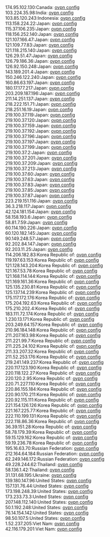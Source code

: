 174.95.102.130:Canada: [ovpn config](vpn/174_95_102_130.ovpn)  
103.224.35.98:India: [ovpn config](vpn/103_224_35_98.ovpn)  
103.85.120.243:Indonesia: [ovpn config](vpn/103_85_120_243.ovpn)  
113.158.224.22:Japan: [ovpn config](vpn/113_158_224_22.ovpn)  
115.37.106.235:Japan: [ovpn config](vpn/115_37_106_235.ovpn)  
118.156.252.140:Japan: [ovpn config](vpn/118_156_252_140.ovpn)  
121.107.166.47:Japan: [ovpn config](vpn/121_107_166_47.ovpn)  
121.109.77.83:Japan: [ovpn config](vpn/121_109_77_83.ovpn)  
121.118.215.140:Japan: [ovpn config](vpn/121_118_215_140.ovpn)  
126.29.51.47:Japan: [ovpn config](vpn/126_29_51_47.ovpn)  
126.79.186.36:Japan: [ovpn config](vpn/126_79_186_36.ovpn)  
126.92.150.248:Japan: [ovpn config](vpn/126_92_150_248.ovpn)  
143.189.201.4:Japan: [ovpn config](vpn/143_189_201_4.ovpn)  
150.246.122.240:Japan: [ovpn config](vpn/150_246_122_240.ovpn)  
160.86.63.197:Japan: [ovpn config](vpn/160_86_63_197.ovpn)  
180.17.177.217:Japan: [ovpn config](vpn/180_17_177_217.ovpn)  
203.209.187.196:Japan: [ovpn config](vpn/203_209_187_196.ovpn)  
211.14.251.137:Japan: [ovpn config](vpn/211_14_251_137.ovpn)  
218.222.151.71:Japan: [ovpn config](vpn/218_222_151_71.ovpn)  
218.251.16.19:Japan: [ovpn config](vpn/218_251_16_19.ovpn)  
219.100.37.119:Japan: [ovpn config](vpn/219_100_37_119.ovpn)  
219.100.37.120:Japan: [ovpn config](vpn/219_100_37_120.ovpn)  
219.100.37.159:Japan: [ovpn config](vpn/219_100_37_159.ovpn)  
219.100.37.192:Japan: [ovpn config](vpn/219_100_37_192.ovpn)  
219.100.37.196:Japan: [ovpn config](vpn/219_100_37_196.ovpn)  
219.100.37.197:Japan: [ovpn config](vpn/219_100_37_197.ovpn)  
219.100.37.199:Japan: [ovpn config](vpn/219_100_37_199.ovpn)  
219.100.37.2:Japan: [ovpn config](vpn/219_100_37_2.ovpn)  
219.100.37.201:Japan: [ovpn config](vpn/219_100_37_201.ovpn)  
219.100.37.209:Japan: [ovpn config](vpn/219_100_37_209.ovpn)  
219.100.37.213:Japan: [ovpn config](vpn/219_100_37_213.ovpn)  
219.100.37.60:Japan: [ovpn config](vpn/219_100_37_60.ovpn)  
219.100.37.63:Japan: [ovpn config](vpn/219_100_37_63.ovpn)  
219.100.37.83:Japan: [ovpn config](vpn/219_100_37_83.ovpn)  
219.100.37.85:Japan: [ovpn config](vpn/219_100_37_85.ovpn)  
219.100.37.87:Japan: [ovpn config](vpn/219_100_37_87.ovpn)  
223.219.151.116:Japan: [ovpn config](vpn/223_219_151_116.ovpn)  
36.3.218.117:Japan: [ovpn config](vpn/36_3_218_117.ovpn)  
42.124.181.154:Japan: [ovpn config](vpn/42_124_181_154.ovpn)  
58.158.193.6:Japan: [ovpn config](vpn/58_158_193_6.ovpn)  
58.81.7.59:Japan: [ovpn config](vpn/58_81_7_59.ovpn)  
60.114.190.226:Japan: [ovpn config](vpn/60_114_190_226.ovpn)  
60.120.182.145:Japan: [ovpn config](vpn/60_120_182_145.ovpn)  
90.149.248.57:Japan: [ovpn config](vpn/90_149_248_57.ovpn)  
92.202.84.147:Japan: [ovpn config](vpn/92_202_84_147.ovpn)  
92.203.11.25:Japan: [ovpn config](vpn/92_203_11_25.ovpn)  
114.206.182.83:Korea Republic of: [ovpn config](vpn/114_206_182_83.ovpn)  
119.197.63.153:Korea Republic of: [ovpn config](vpn/119_197_63_153.ovpn)  
121.128.143.204:Korea Republic of: [ovpn config](vpn/121_128_143_204.ovpn)  
121.167.53.78:Korea Republic of: [ovpn config](vpn/121_167_53_78.ovpn)  
121.168.114.144:Korea Republic of: [ovpn config](vpn/121_168_114_144.ovpn)  
121.169.161.36:Korea Republic of: [ovpn config](vpn/121_169_161_36.ovpn)  
125.135.230.81:Korea Republic of: [ovpn config](vpn/125_135_230_81.ovpn)  
125.137.14.239:Korea Republic of: [ovpn config](vpn/125_137_14_239.ovpn)  
175.117.172.176:Korea Republic of: [ovpn config](vpn/175_117_172_176.ovpn)  
175.204.192.63:Korea Republic of: [ovpn config](vpn/175_204_192_63.ovpn)  
175.210.202.4:Korea Republic of: [ovpn config](vpn/175_210_202_4.ovpn)  
183.111.72.174:Korea Republic of: [ovpn config](vpn/183_111_72_174.ovpn)  
1.230.13.171:Korea Republic of: [ovpn config](vpn/1_230_13_171.ovpn)  
203.249.64.157:Korea Republic of: [ovpn config](vpn/203_249_64_157.ovpn)  
210.96.184.148:Korea Republic of: [ovpn config](vpn/210_96_184_148.ovpn)  
211.207.163.98:Korea Republic of: [ovpn config](vpn/211_207_163_98.ovpn)  
211.221.99.7:Korea Republic of: [ovpn config](vpn/211_221_99_7.ovpn)  
211.225.24.102:Korea Republic of: [ovpn config](vpn/211_225_24_102.ovpn)  
211.33.207.32:Korea Republic of: [ovpn config](vpn/211_33_207_32.ovpn)  
211.52.253.176:Korea Republic of: [ovpn config](vpn/211_52_253_176.ovpn)  
219.241.149.237:Korea Republic of: [ovpn config](vpn/219_241_149_237.ovpn)  
220.117.123.190:Korea Republic of: [ovpn config](vpn/220_117_123_190.ovpn)  
220.118.122.27:Korea Republic of: [ovpn config](vpn/220_118_122_27.ovpn)  
220.120.2.95:Korea Republic of: [ovpn config](vpn/220_120_2_95.ovpn)  
220.71.227.110:Korea Republic of: [ovpn config](vpn/220_71_227_110.ovpn)  
220.86.155.184:Korea Republic of: [ovpn config](vpn/220_86_155_184.ovpn)  
220.90.170.211:Korea Republic of: [ovpn config](vpn/220_90_170_211.ovpn)  
220.92.115.111:Korea Republic of: [ovpn config](vpn/220_92_115_111.ovpn)  
221.154.126.126:Korea Republic of: [ovpn config](vpn/221_154_126_126.ovpn)  
221.167.225.77:Korea Republic of: [ovpn config](vpn/221_167_225_77.ovpn)  
222.110.199.131:Korea Republic of: [ovpn config](vpn/222_110_199_131.ovpn)  
222.118.86.36:Korea Republic of: [ovpn config](vpn/222_118_86_36.ovpn)  
36.39.151.28:Korea Republic of: [ovpn config](vpn/36_39_151_28.ovpn)  
58.78.179.39:Korea Republic of: [ovpn config](vpn/58_78_179_39.ovpn)  
59.15.129.162:Korea Republic of: [ovpn config](vpn/59_15_129_162.ovpn)  
59.19.236.78:Korea Republic of: [ovpn config](vpn/59_19_236_78.ovpn)  
195.16.63.70:Russian Federation: [ovpn config](vpn/195_16_63_70.ovpn)  
212.164.64.184:Russian Federation: [ovpn config](vpn/212_164_64_184.ovpn)  
62.249.146.172:Russian Federation: [ovpn config](vpn/62_249_146_172.ovpn)  
49.228.244.62:Thailand: [ovpn config](vpn/49_228_244_62.ovpn)  
58.136.1.42:Thailand: [ovpn config](vpn/58_136_1_42.ovpn)  
31.131.68.195:Ukraine: [ovpn config](vpn/31_131_68_195.ovpn)  
139.180.147.96:United States: [ovpn config](vpn/139_180_147_96.ovpn)  
157.131.76.44:United States: [ovpn config](vpn/157_131_76_44.ovpn)  
173.198.248.39:United States: [ovpn config](vpn/173_198_248_39.ovpn)  
173.233.73.3:United States: [ovpn config](vpn/173_233_73_3.ovpn)  
207.148.112.140:United States: [ovpn config](vpn/207_148_112_140.ovpn)  
50.1.192.248:United States: [ovpn config](vpn/50_1_192_248.ovpn)  
76.14.154.142:United States: [ovpn config](vpn/76_14_154_142.ovpn)  
98.50.107.5:United States: [ovpn config](vpn/98_50_107_5.ovpn)  
1.52.237.205:Viet Nam: [ovpn config](vpn/1_52_237_205.ovpn)  
42.116.179.201:Viet Nam: [ovpn config](vpn/42_116_179_201.ovpn)  
